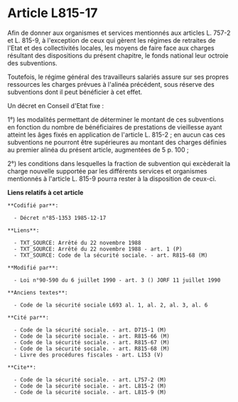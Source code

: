 # Article L815-17

Afin de donner aux organismes et services mentionnés aux articles L. 757-2 et L. 815-9, à l'exception de ceux qui gèrent les
régimes de retraites de l'Etat et des collectivités locales, les moyens de faire face aux charges résultant des dispositions
du présent chapitre, le fonds national leur octroie des subventions. 

Toutefois, le régime général des travailleurs salariés assure sur ses propres ressources les charges prévues à l'alinéa
précédent, sous réserve des subventions dont il peut bénéficier à cet effet. 

Un décret en Conseil d'Etat fixe : 

1°) les modalités permettant de déterminer le montant de ces subventions en fonction du nombre de bénéficiaires de
prestations de vieillesse ayant atteint les âges fixés en application de l'article L. 815-2 ; en aucun cas ces subventions ne
pourront être supérieures au montant des charges définies au premier alinéa du présent article, augmentées de 5 p. 100     ; 

2°) les conditions dans lesquelles la fraction de subvention qui excèderait la charge nouvelle supportée par les différents
services et organismes mentionnés à l'article L. 815-9 pourra rester à la disposition de ceux-ci.

**Liens relatifs à cet article**

	**Codifié par**:

	  - Décret n°85-1353 1985-12-17

	**Liens**:

	  - TXT_SOURCE: Arrêté du 22 novembre 1988
	  - TXT_SOURCE: Arrêté du 22 novembre 1988 - art. 1 (P)
	  - TXT_SOURCE: Code de la sécurité sociale. - art. R815-68 (M)

	**Modifié par**:

	  - Loi n°90-590 du 6 juillet 1990 - art. 3 () JORF 11 juillet 1990

	**Anciens textes**:

	  - Code de la sécurité sociale L693 al. 1, al. 2, al. 3, al. 6

	**Cité par**:

	  - Code de la sécurité sociale. - art. D715-1 (M)
	  - Code de la sécurité sociale. - art. R815-66 (M)
	  - Code de la sécurité sociale. - art. R815-67 (M)
	  - Code de la sécurité sociale. - art. R815-68 (M)
	  - Livre des procédures fiscales - art. L153 (V)

	**Cite**:

	  - Code de la sécurité sociale. - art. L757-2 (M)
	  - Code de la sécurité sociale. - art. L815-2 (M)
	  - Code de la sécurité sociale. - art. L815-9 (M)
